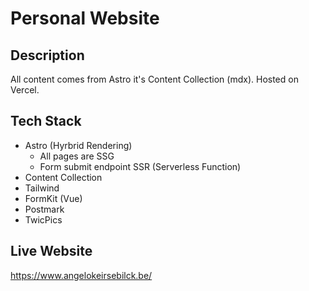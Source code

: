 # Personal Website

## Description

All content comes from Astro it's Content Collection (mdx). Hosted on Vercel.

## Tech Stack

- Astro (Hyrbrid Rendering)
  - All pages are SSG
  - Form submit endpoint SSR (Serverless Function)
- Content Collection
- Tailwind
- FormKit (Vue)
- Postmark
- TwicPics

## Live Website

https://www.angelokeirsebilck.be/
